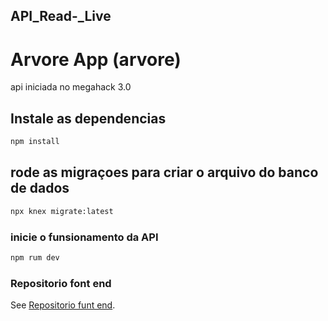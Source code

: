 ## API_Read-_Live
# Arvore App (arvore)

api iniciada no megahack 3.0

## Instale as dependencias
```bash
npm install
```
## rode as migraçoes para criar o arquivo do banco de dados 
```bash
npx knex migrate:latest
```

### inicie o funsionamento da API
```bash
npm rum dev
```


### Repositorio font end
See [Repositorio funt end](https://github.com/Goncalves-Rafael/megahack3_grupo13_front).

